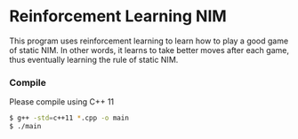 # Reinforcement Learning NIM
This program uses reinforcement learning to learn how to play a good game of static NIM. In other words, it learns to take better moves after each game, thus eventually learning the rule of static NIM.

### Compile
Please compile using C++ 11

```sh
$ g++ -std=c++11 *.cpp -o main
$ ./main
```